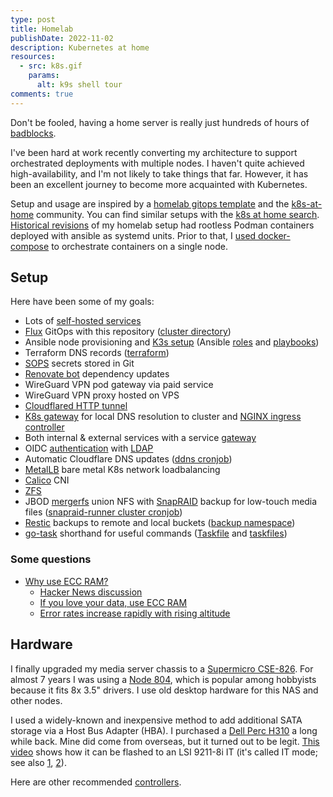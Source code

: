 ```yaml
---
type: post
title: Homelab
publishDate: 2022-11-02
description: Kubernetes at home
resources:
  - src: k8s.gif
    params:
      alt: k9s shell tour
comments: true
---
```


Don't be fooled, having a home server is really just hundreds of hours of
[badblocks](https://wiki.archlinux.org/index.php/Badblocks).

I've been hard at work recently converting my architecture to support
orchestrated deployments with multiple nodes. I haven't quite achieved
high-availability, and I'm not likely to take things that far. However, it has
been an excellent journey to become more acquainted with Kubernetes.

Setup and usage are inspired by a
[homelab gitops template](https://github.com/onedr0p/flux-cluster-template) and
the [k8s-at-home](https://github.com/k8s-at-home) community. You can find
similar setups with the
[k8s at home search](https://nanne.dev/k8s-at-home-search/).
[Historical revisions](https://github.com/brettinternet/homelab/tree/2481045c3a9a6542f10095c9550e324161394286)
of my homelab setup had rootless Podman containers deployed with ansible as
systemd units. Prior to that, I
[used docker-compose](https://github.com/brettinternet/homelab/tree/d1d2c02106e61685d38c199d5971bc383831f72d)
to orchestrate containers on a single node.

## Setup

Here have been some of my goals:

- Lots of
  [self-hosted services](https://github.com/brettinternet/homelab/blob/main/cluster/apps)
- [Flux](https://toolkit.fluxcd.io/) GitOps with this repository
  ([cluster directory](https://github.com/brettinternet/homelab/blob/main/cluster))
- Ansible node provisioning and
  [K3s setup](https://github.com/PyratLabs/ansible-role-k3s) (Ansible
  [roles](https://github.com/brettinternet/homelab/blob/main/provision/ansible/roles)
  and
  [playbooks](https://github.com/brettinternet/homelab/blob/main/provision/ansible))
- Terraform DNS records
  ([terraform](https://github.com/brettinternet/homelab/blob/main/provision/terraform))
- [SOPS](https://github.com/mozilla/sops) secrets stored in Git
- [Renovate bot](https://github.com/renovatebot/renovate) dependency updates
- WireGuard VPN pod gateway via paid service
- WireGuard VPN proxy hosted on VPS
- [Cloudflared HTTP tunnel](https://github.com/cloudflare/cloudflared)
- [K8s gateway](https://github.com/ori-edge/k8s_gateway) for local DNS
  resolution to cluster and
  [NGINX ingress controller](https://kubernetes.github.io/ingress-nginx/)
- Both internal & external services with a service
  [gateway](https://github.com/ori-edge/k8s_gateway/)
- OIDC
  [authentication](https://www.authelia.com/configuration/identity-providers/open-id-connect/)
  with [LDAP](https://github.com/nitnelave/lldap)
- Automatic Cloudflare DNS updates
  ([ddns cronjob](https://github.com/brettinternet/homelab/blob/main/cluster/apps/networking/cloudflare-ddns))
- [MetalLB](https://metallb.universe.tf/) bare metal K8s network loadbalancing
- [Calico](https://www.tigera.io/project-calico/) CNI
- [ZFS](https://wiki.archlinux.org/index.php/ZFS)
- JBOD [mergerfs](https://github.com/trapexit/mergerfs) union NFS with
  [SnapRAID](https://www.snapraid.it) backup for low-touch media files
  ([snapraid-runner cluster cronjob](https://github.com/brettinternet/homelab/blob/main/cluster/apps/media/snapraid-runner))
- [Restic](https://restic.net) backups to remote and local buckets
  ([backup namespace](https://github.com/brettinternet/homelab/blob/main/cluster/apps/backup))
- [go-task](https://taskfile.dev) shorthand for useful commands
  ([Taskfile](https://github.com/brettinternet/homelab/blob/main/Taskfile.yaml)
  and
  [taskfiles](https://github.com/brettinternet/homelab/blob/main/.taskfiles))

### Some questions

- [Why use ECC RAM?](https://danluu.com/why-ecc/)
  - [Hacker News discussion](https://news.ycombinator.com/item?id=14206635)
  - [If you love your data, use ECC RAM](https://arstechnica.com/civis/threads/ars-walkthrough-using-the-zfs-next-gen-filesystem-on-linux.1235679/#p26303271)
  - [Error rates increase rapidly with rising altitude](https://en.wikipedia.org/wiki/ECC_memory#Description)

## Hardware

I finally upgraded my media server chassis to a
[Supermicro CSE-826](https://www.techyparts.com/supermicro-cse-826be16-r1k28lpb-2u-server-chassis-2x1280w-12x3-5-bpn-sas2-826el1.html).
For almost 7 years I was using a
[Node 804](https://www.fractal-design.com/products/cases/node/node-804/black/),
which is popular among hobbyists because it fits 8x 3.5" drivers. I use old
desktop hardware for this NAS and other nodes.

I used a widely-known and inexpensive method to add additional SATA storage via
a Host Bus Adapter (HBA). I purchased a
[Dell Perc H310](https://www.ebay.com/sch/i.html?_nkw=Dell+Perc+H310+SATA) a
long while back. Mine did come from overseas, but it turned out to be legit.
[This video](https://www.youtube.com/watch?v=EOcpp-GdhKo) shows how it can be
flashed to an LSI 9211-8i IT (it's called IT mode; see also
[1](https://www.servethehome.com/ibm-serveraid-m1015-part-4/),
[2](https://www.truenas.com/community/threads/confused-about-that-lsi-card-join-the-crowd.11901/)).

Here are other recommended
[controllers](https://www.reddit.com/r/DataHoarder/wiki/hardware#wiki_controllers).
